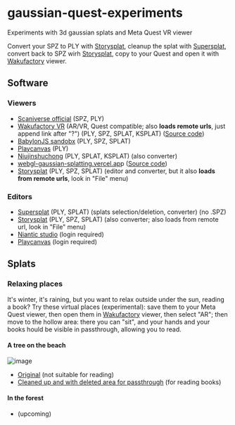 # gaussian-quest-experiments
Experiments with 3d gaussian splats and Meta Quest VR viewer

Convert your SPZ to PLY with [Storysplat](https://storysplat.com/editor), cleanup the splat with [Supersplat](https://superspl.at/editor), convert back to SPZ wirh [Storysplat](https://storysplat.com/editor), copy to your Quest and open it with [Wakufactory](https://wakufactory.jp/wxr/splats/splatview.html) viewer.


## Software

### Viewers

- [Scaniverse official](https://scaniverse.8thwall.app/model-viewer/) (SPZ, PLY)
- [Wakufactory VR](https://wakufactory.jp/wxr/splats/splatview.html) (AR/VR, Quest compatible; also **loads remote urls**, just append link after "?") (PLY, SPZ, SPLAT, KSPLAT) ([Source code](https://github.com/mkkellogg/GaussianSplats3D))
- [BabylonJS sandobx](https://sandbox.babylonjs.com/) (PLY, SPZ, SPLAT)
- [Playcanvas](https://playcanvas.com/model-viewer) (PLY)
- [Niujinshuchong](https://niujinshuchong.github.io/mip-splatting-demo/index.html) (PLY, SPLAT, KSPLAT) (also converter)
- [webgl-gaussian-splatting.vercel.ap](https://webgl-gaussian-splatting.vercel.app/)p ([Source code](https://github.com/kishimisu/Gaussian-Splatting-WebGL))
- [Storysplat](https://storysplat.com/editor) (PLY, SPZ, SPLAT) (editor and converter, but it also **loads from remote urls**, look in "File" menu)

### Editors

- [Supersplat](https://superspl.at/editor) (PLY, SPLAT) (splats selection/deletion, converter) (no .SPZ)
- [Storysplat](https://storysplat.com/editor) (PLY, SPZ, SPLAT) (also converter; also loads from remote url, look in "File" menu)
- [Niantic studio](https://www.8thwall.com/docs/studio/) (login required)
- [Playcanvas](https://playcanvas.com/products/editor) (login required)

## Splats

### Relaxing places

It's winter, it's raining, but you want to relax outside under the sun, reading a book? Try these virtual places (experimental): save them to your Meta Quest viewer, then open them in [Wakufactory](https://wakufactory.jp/wxr/splats/splatview.html) viewer, then select "AR"; then move to the hollow area: there you can "sit", and your hands and your books hould be visible in passthrough, allowing you to read.

#### A tree on the beach
  
![image](https://github.com/user-attachments/assets/7c802939-259d-4203-8ea4-959145f1e583)

  -  [Original](https://github.com/jumpjack/gaussian-quest-experiments-/raw/refs/heads/main/vrGaussians-albero.spz) (not suitable for reading)
  -  [Cleaned up and with deleted area for passthrough](https://github.com/jumpjack/gaussian-quest-experiments-/blob/main/vrGaussians-albero-libro4.spz) (for reading books)

#### In the forest

- (upcoming)
